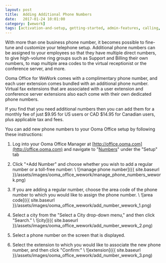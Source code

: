 ```yaml
---
layout: post
title:  Adding Additional Phone Numbers
date:   2017-01-24 10:01:00
category: [wework]
tags: [activation-and-setup, getting-started, admin-features, calling, ooma-office-manager, add-ons, wework]
---
```


With more than one business phone number, it becomes possible to fine-tune and customize your telephone setup. Additional phone numbers can be assigned to your employees so that they have multiple direct numbers, to give high-volume ring groups such as Support and Billing their own numbers, to map multiple area codes to the virtual receptionist or the conference server, and more.

Ooma Office for WeWork comes with a complimentary phone number, and each user extension comes bundled with an additional phone number. Virtual fax extensions that are associated with a user extension and conference server extensions also each come with their own dedicated phone numbers. 

If you find that you need additional numbers then you can add them for a monthly fee of just $9.95 for US users or CAD $14.95 for Canadian users, plus applicable tax and fees.

You can add new phone numbers to your Ooma Office setup by following these instructions:

1. Log into your Ooma Office Manager at [http://office.ooma.com](http://office.ooma.com) and navigate to "[Numbers](http://office.ooma.com/#manage_phone_number)" under the "Setup" tab
2. Click "+Add Number" and choose whether you wish to add a regular number or a toll-free number: \\
   ![manage phone number]({{ site.baseurl }}/assets/images/ooma_office_wework/manage_phone_numbers_wework.png)

3. If you are adding a regular number, choose the area code of the phone number to which you would like to assign the phone number. \\
   ![area code]({{ site.baseurl }}/assets/images/ooma_office_wework/add_number_wework_1.png)

4. Select a city from the "Select a City drop-down menu," and then click "Search." \\
   ![city]({{ site.baseurl }}/assets/images/ooma_office_wework/add_number_wework_2.png)

5. Select a phone number on the screen that is displayed.
6. Select the extension to which you would like to associate the new phone number, and then click "Confirm:" \\
   ![extension]({{ site.baseurl }}/assets/images/ooma_office_wework/add_number_wework_3.png)